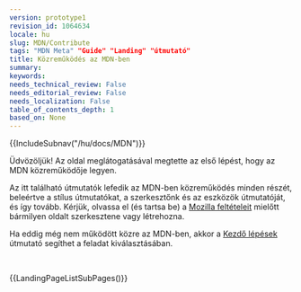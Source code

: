 ```yaml
---
version: prototype1
revision_id: 1064634
locale: hu
slug: MDN/Contribute
tags: "MDN Meta" "Guide" "Landing" "útmutató"
title: Közreműködés az MDN-ben
summary: 
keywords: 
needs_technical_review: False
needs_editorial_review: False
needs_localization: False
table_of_contents_depth: 1
based_on: None
---
```

<div>{{IncludeSubnav("/hu/docs/MDN")}}</div>

<p>Üdvözöljük! Az oldal meglátogatásával megtette az első lépést, hogy az MDN közreműködője legyen.</p>

<p><span class="seoSummary">Az itt található útmutatók lefedik az MDN-ben közreműködés minden részét, beleértve a stílus útmutatókat, a szerkesztőnk és az eszközök útmutatóját, és így tovább. Kérjük, olvassa el (és tartsa be) a <a href="https://www.mozilla.org/en-US/about/legal/terms/mozilla/">Mozilla feltételeit</a> mielőtt bármilyen oldalt szerkesztene vagy létrehozna.</span></p>

<p>Ha eddig még nem működött közre az MDN-ben, akkor a <a href="/hu/docs/MDN/Getting_started">Kezdő lépések</a> útmutató segíthet a feladat kiválasztásában.</p>

<div class="row topicpage-table">&nbsp;</div>

<p>{{LandingPageListSubPages()}}</p>

